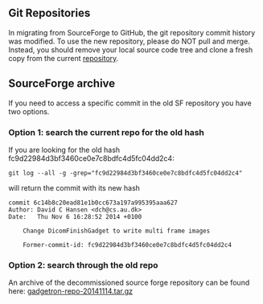 ## Git Repositories
In migrating from SourceForge to GitHub, the git repository commit history was modified.  To use the new repository, please do NOT pull and merge.  Instead, you should remove your local source code tree and clone a fresh copy from the current [repository](http://github.com/gadgetron/gadgetron).

## SourceForge archive
If you need to access a specific commit in the old SF repository you have two options.

### Option 1: search the current repo for the old hash
If you are looking for the old hash fc9d22984d3bf3460ce0e7c8bdfc4d5fc04dd2c4:

    git log --all -g -grep="fc9d22984d3bf3460ce0e7c8bdfc4d5fc04dd2c4"

will return the commit with its new hash

    commit 6c14b8c20ead81e1b0cc673a197a995395aaa627
    Author: David C Hansen <dch@cs.au.dk>
    Date:   Thu Nov 6 16:28:52 2014 +0100
    
        Change DicomFinishGadget to write multi frame images
        
        Former-commit-id: fc9d22984d3bf3460ce0e7c8bdfc4d5fc04dd2c4

### Option 2: search through the old repo
An archive of the decommissioned source forge repository can be found here:
[gadgetron-repo-20141114.tar.gz](https://s3.amazonaws.com/gadgetron.github.io/gadgetron-repo-20141114.tar.gz)